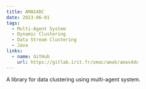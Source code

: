 ```yaml
---
title: AMAS4DC
date: 2023-06-01
tags:
  - Multi-Agent System
  - Dynamic Clustering
  - Data Stream Clustering
  - Java
links:
  - name: GitHub
    url: https://gitlab.irit.fr/smac/amak/amas4dc
---
```


A library for data clustering using multi-agent system. 